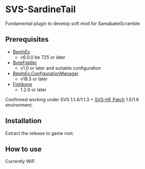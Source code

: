 # SVS-SardineTail

Fundamental plugin to develop soft mod for SamabakeScramble

## Prerequisites

* [BepInEx](https://github.com/BepInEx/BepInEx)
  * v6.0.0 be 725 or later
* [ByteFiddler](https://github.com/BepInEx/BepInEx)
  * v1.0 or later and suitable configuration
* [BepInEx.ConfigurationManager](https://github.com/BepInEx/BepInEx.ConfigurationManager)
  * v18.3 or later
* [Fishbone](https://github.com/MaybeSamigroup/SVS-Fishbone)
  * 1.2.0 or later

Confirmed working under SVS 1.1.4/1.1.3 + [SVS-HF Patch](https://github.com/ManlyMarco/SVS-HF_Patch) 1.5/1.6 environment.

## Installation

Extract the release to game root.

## How to use

Currently WIP.
